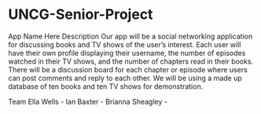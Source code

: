 # UNCG-Senior-Project
App Name Here
Description
Our app will be a social networking application for discussing books and TV shows of the user’s interest. Each user will have their own profile displaying their username, the number of episodes watched in their TV shows, and the number of chapters read in their books. There will be a discussion board for each chapter or episode where users can post comments and reply to each other. We will be using a made up database of ten books and ten TV shows for demonstration.

Team
Ella Wells -
Ian Baxter -
Brianna Sheagley -

